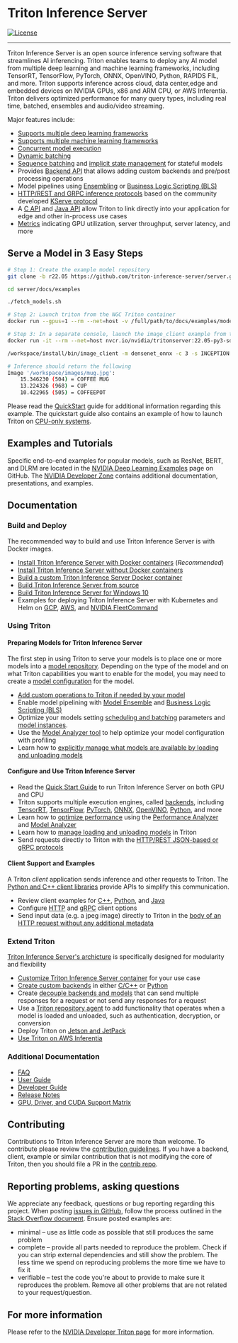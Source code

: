 <!--
# Copyright 2018-2022, NVIDIA CORPORATION & AFFILIATES. All rights reserved.
#
# Redistribution and use in source and binary forms, with or without
# modification, are permitted provided that the following conditions
# are met:
#  * Redistributions of source code must retain the above copyright
#    notice, this list of conditions and the following disclaimer.
#  * Redistributions in binary form must reproduce the above copyright
#    notice, this list of conditions and the following disclaimer in the
#    documentation and/or other materials provided with the distribution.
#  * Neither the name of NVIDIA CORPORATION nor the names of its
#    contributors may be used to endorse or promote products derived
#    from this software without specific prior written permission.
#
# THIS SOFTWARE IS PROVIDED BY THE COPYRIGHT HOLDERS ``AS IS'' AND ANY
# EXPRESS OR IMPLIED WARRANTIES, INCLUDING, BUT NOT LIMITED TO, THE
# IMPLIED WARRANTIES OF MERCHANTABILITY AND FITNESS FOR A PARTICULAR
# PURPOSE ARE DISCLAIMED.  IN NO EVENT SHALL THE COPYRIGHT OWNER OR
# CONTRIBUTORS BE LIABLE FOR ANY DIRECT, INDIRECT, INCIDENTAL, SPECIAL,
# EXEMPLARY, OR CONSEQUENTIAL DAMAGES (INCLUDING, BUT NOT LIMITED TO,
# PROCUREMENT OF SUBSTITUTE GOODS OR SERVICES; LOSS OF USE, DATA, OR
# PROFITS; OR BUSINESS INTERRUPTION) HOWEVER CAUSED AND ON ANY THEORY
# OF LIABILITY, WHETHER IN CONTRACT, STRICT LIABILITY, OR TORT
# (INCLUDING NEGLIGENCE OR OTHERWISE) ARISING IN ANY WAY OUT OF THE USE
# OF THIS SOFTWARE, EVEN IF ADVISED OF THE POSSIBILITY OF SUCH DAMAGE.
-->

# Triton Inference Server

[![License](https://img.shields.io/badge/License-BSD3-lightgrey.svg)](https://opensource.org/licenses/BSD-3-Clause)

---

Triton Inference Server is an open source inference serving software that 
streamlines AI inferencing. Triton enables teams to deploy any AI model from 
multiple deep learning and machine learning frameworks, including TensorRT, 
TensorFlow, PyTorch, ONNX, OpenVINO, Python, RAPIDS FIL, and more. Triton 
supports inference across cloud, data center,edge and embedded devices on NVIDIA 
GPUs, x86 and ARM CPU, or AWS Inferentia. Triton delivers optimized performance 
for many query types, including real time, batched, ensembles and audio/video 
streaming.

Major features include:

- [Supports multiple deep learning
  frameworks](https://github.com/triton-inference-server/backend#where-can-i-find-all-the-backends-that-are-available-for-triton)
- [Supports multiple machine learning
  frameworks](https://github.com/triton-inference-server/fil_backend)
- [Concurrent model
  execution](docs/architecture.md#concurrent-model-execution)
- [Dynamic batching](docs/model_configuration.md#dynamic-batcher)
- [Sequence batching](docs/model_configuration.md#sequence-batcher) and 
  [implicit state management](docs/architecture.md#implicit-state-management)
  for stateful models
- Provides [Backend API](https://github.com/triton-inference-server/backend) that
  allows adding custom backends and pre/post processing operations
- Model pipelines using
  [Ensembling](docs/architecture.md#ensemble-models) or [Business
  Logic Scripting
  (BLS)](https://github.com/triton-inference-server/python_backend#business-logic-scripting)
- [HTTP/REST and GRPC inference
  protocols](docs/inference_protocols.md) based on the community
  developed [KServe
  protocol](https://github.com/kserve/kserve/tree/master/docs/predict-api/v2)
- A [C API](docs/inference_protocols.md#in-process-triton-server-api) and
  [Java API](docs/inference_protocols.md#java-bindings-for-in-process-triton-server-api)
  allow Triton to link directly into your application for edge and other in-process use cases
- [Metrics](docs/metrics.md) indicating GPU utilization, server
  throughput, server latency, and more
## Serve a Model in 3 Easy Steps

```bash
# Step 1: Create the example model repository 
git clone -b r22.05 https://github.com/triton-inference-server/server.git

cd server/docs/examples

./fetch_models.sh

# Step 2: Launch triton from the NGC Triton container
docker run --gpus=1 --rm --net=host -v /full/path/to/docs/examples/model_repository:/models nvcr.io/nvidia/tritonserver:22.05-py3 tritonserver --model-repository=/models

# Step 3: In a separate console, launch the image_client example from the NGC Triton SDK container
docker run -it --rm --net=host nvcr.io/nvidia/tritonserver:22.05-py3-sdk

/workspace/install/bin/image_client -m densenet_onnx -c 3 -s INCEPTION /workspace/images/mug.jpg

# Inference should return the following
Image '/workspace/images/mug.jpg':
    15.346230 (504) = COFFEE MUG
    13.224326 (968) = CUP
    10.422965 (505) = COFFEEPOT
```
Please read the [QuickStart](docs/quickstart.md) guide for additional information
regarding this example. The quickstart guide also contains an example of how to launch Triton on [CPU-only systems](docs/quickstart.md#run-on-cpu-only-system).

## Examples and Tutorials

Specific end-to-end examples for popular models, such as ResNet, BERT, and DLRM 
are located in the 
[NVIDIA Deep Learning Examples](https://github.com/NVIDIA/DeepLearningExamples)
page on GitHub. The 
[NVIDIA Developer Zone](https://developer.nvidia.com/nvidia-triton-inference-server) 
contains additional documentation, presentations, and examples.
 
## Documentation

### Build and Deploy

The recommended way to build and use Triton Inference Server is with Docker
images.

- [Install Triton Inference Server with Docker containers](docs/build.md#building-triton-with-docker) (*Recommended*)
- [Install Triton Inference Server without Docker containers](docs/build.md#building-triton-without-docker)
- [Build a custom Triton Inference Server Docker container](docs/compose.md)
- [Build Triton Inference Server from source](docs/build.md#building-on-unsupported-platforms)
- [Build Triton Inference Server for Windows 10](docs/build.md#building-for-windows-10)
- Examples for deploying Triton Inference Server with Kubernetes and Helm on [GCP](deploy/gcp/README.md), 
  [AWS](deploy/aws/README.md), and [NVIDIA FleetCommand](deploy/fleetcommand/README.md)

### Using Triton

#### Preparing Models for Triton Inference Server

The first step in using Triton to serve your models is to place one or
more models into a [model repository](docs/model_repository.md). Depending on 
the type of the model and on what Triton capabilities you want to enable for
the model, you may need to create a [model
configuration](docs/model_configuration.md) for the model.  

- [Add custom operations to Triton if needed by your model](docs/custom_operations.md)
- Enable model pipelining with [Model Ensemble](docs/architecture.md#ensemble-models)
  and [Business Logic Scripting (BLS)](https://github.com/triton-inference-server/python_backend#business-logic-scripting)
- Optimize your models setting [scheduling and batching](docs/architecture.md#models-and-schedulers)
  parameters and [model instances](docs/model_configuration.md#instance-groups).
- Use the [Model Analyzer tool](https://github.com/triton-inference-server/model_analyzer)
  to help optimize your model configuration with profiling
- Learn how to [explicitly manage what models are available by loading and 
  unloading models](docs/model_management.md)

#### Configure and Use Triton Inference Server

- Read the [Quick Start Guide](docs/quickstart.md) to run Triton Inference 
  Server on both GPU and CPU
- Triton supports multiple execution engines, called 
  [backends](https://github.com/triton-inference-server/backend#where-can-i-find-all-the-backends-that-are-available-for-triton), including 
  [TensorRT](https://github.com/triton-inference-server/tensorrt_backend), 
  [TensorFlow](https://github.com/triton-inference-server/tensorflow_backend), 
  [PyTorch](https://github.com/triton-inference-server/pytorch_backend), 
  [ONNX](https://github.com/triton-inference-server/onnxruntime_backend), 
  [OpenVINO](https://github.com/triton-inference-server/openvino_backend), 
  [Python](https://github.com/triton-inference-server/python_backend), and more
- Learn how to [optimize performance](docs/optimization.md) using the 
  [Performance Analyzer](docs/perf_analyzer.md) and 
  [Model Analyzer](https://github.com/triton-inference-server/model_analyzer)
- Learn how to [manage loading and unloading models](docs/model_management.md) in 
  Triton
- Send requests directly to Triton with the [HTTP/REST JSON-based
  or gRPC protocols](docs/inference_protocols.md#httprest-and-grpc-protocols)

#### Client Support and Examples

A Triton *client* application sends inference and other requests to Triton. The 
[Python and C++ client libraries](https://github.com/triton-inference-server/client)
provide APIs to simplify this communication.

- Review client examples for [C++](https://github.com/triton-inference-server/client/blob/main/src/c%2B%2B/examples),
  [Python](https://github.com/triton-inference-server/client/blob/main/src/python/examples),
  and [Java](https://github.com/triton-inference-server/client/blob/main/src/java/src/main/java/triton/client/examples)
- Configure [HTTP](https://github.com/triton-inference-server/client#http-options)
  and [gRPC](https://github.com/triton-inference-server/client#grpc-options)
  client options
- Send input data (e.g. a jpeg image) directly to Triton in the [body of an HTTP 
  request without any additional metadata](https://github.com/triton-inference-server/server/blob/main/docs/protocol/extension_binary_data.md#raw-binary-request)

### Extend Triton

[Triton Inference Server's archicture](docs/architecture.md) is specifically 
designed for modularity and flexibility

- [Customize Triton Inference Server container](docs/compose.md) for your use case
- [Create custom backends](https://github.com/triton-inference-server/backend)
  in either [C/C++](https://github.com/triton-inference-server/backend/blob/main/README.md#triton-backend-api)
  or [Python](https://github.com/triton-inference-server/python_backend)
- Create [decouple backends and models](docs/decoupled_models.md) that can send 
  multiple responses for a request or not send any responses for a request
- Use a [Triton repository agent](docs/repository_agents.md) to add functionality
  that operates when a model is loaded and unloaded, such as authentication, 
  decryption, or conversion
- Deploy Triton on [Jetson and JetPack](docs/jetson.md)
- [Use Triton on AWS 
   Inferentia](https://github.com/triton-inference-server/python_backend/tree/main/inferentia)

### Additional Documentation

- [FAQ](docs/faq.md)
- [User Guide](docs#user-guide)
- [Developer Guide](docs#developer-guide)
- [Release Notes](https://docs.nvidia.com/deeplearning/triton-inference-server/release-notes/index.html)
- [GPU, Driver, and CUDA Support
Matrix](https://docs.nvidia.com/deeplearning/dgx/support-matrix/index.html)

## Contributing

Contributions to Triton Inference Server are more than welcome. To
contribute please review the [contribution 
guidelines](CONTRIBUTING.md). If you have a backend, client,
example or similar contribution that is not modifying the core of
Triton, then you should file a PR in the [contrib
repo](https://github.com/triton-inference-server/contrib).

## Reporting problems, asking questions

We appreciate any feedback, questions or bug reporting regarding this project. 
When posting [issues in GitHub](https://github.com/triton-inference-server/server/issues),
follow the process outlined in the [Stack Overflow document](https://stackoverflow.com/help/mcve).
Ensure posted examples are:
- minimal – use as little code as possible that still produces the
  same problem
- complete – provide all parts needed to reproduce the problem. Check
  if you can strip external dependencies and still show the problem. The
  less time we spend on reproducing problems the more time we have to
  fix it
- verifiable – test the code you're about to provide to make sure it
  reproduces the problem. Remove all other problems that are not
  related to your request/question.

## For more information

Please refer to the [NVIDIA Developer Triton page](https://developer.nvidia.com/nvidia-triton-inference-server)
for more information.
